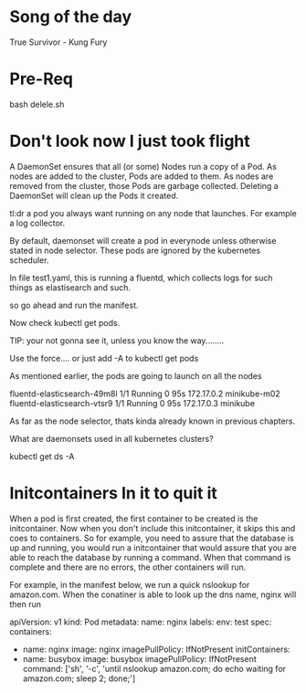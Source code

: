 # Song of the day 

True Survivor - Kung Fury

# Pre-Req

bash delele.sh

# Don't look now I just took flight

A DaemonSet ensures that all (or some) Nodes run a copy of a Pod. As nodes are added to the cluster, Pods are added to them. As nodes are removed from the cluster, those Pods are garbage collected. Deleting a DaemonSet will clean up the Pods it created.

tl:dr a pod you always want running on any node that launches. For example a log collector.

By default, daemonset will create a pod in everynode unless otherwise stated in node selector. These pods are ignored by the kubernetes scheduler.

In file test1.yaml, this is running a fluentd, which collects logs for such things as elastisearch and such. 

so go ahead and run the manifest. 

Now check kubectl get pods.

TIP: your not gonna see it, unless you know the way........

Use the force.... or just add -A to kubectl get pods

As mentioned earlier, the pods are going to launch on all the nodes 

fluentd-elasticsearch-49m8l        1/1     Running   0          95s   172.17.0.2     minikube-m02   <none>           <none>
fluentd-elasticsearch-vtsr9        1/1     Running   0          95s   172.17.0.3     minikube       <none>           <none>

As far as the node selector, thats kinda already known in previous chapters. 

What are daemonsets used in all kubernetes clusters?

kubectl get ds -A

# Initcontainers In it to quit it


When a pod is first created, the first container to be created is the initcontainer. Now when you don't include this initcontainer, it skips this and coes to containers. So for example, you need to assure that the database is up and running, you would run a initcontainer that would assure that you are able to reach the database by running a command. When that command is complete and there are no errors, the other containers will run.

For example, in the manifest below, we run a quick nslookup for amazon.com. When the conatiner is able to look up the dns name, nginx will then run


apiVersion: v1
kind: Pod
metadata:
  name: nginx
  labels:
    env: test
spec:
  containers:
  - name: nginx
    image: nginx
    imagePullPolicy: IfNotPresent
  initContainers:
  - name: busybox
    image: busybox
    imagePullPolicy: IfNotPresent
    command: ['sh', '-c', 'until nslookup amazon.com; do echo waiting for amazon.com; sleep 2; done;']
